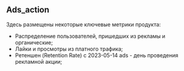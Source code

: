 ## Ads_action 


Здесь размещены некоторые ключевые метрики продукта: 
- Распределение пользователей, пришедших из рекламы и органические; 
- Лайки и просмотры из платного трафика; 
- Ретеншен (Retention Rate) с 2023-05-14 ads - день проведения рекламной акции;
                                          
